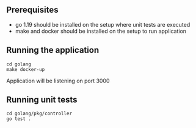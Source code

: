 ## Prerequisites
* go 1.19 should be installed on the setup where unit tests are executed
* make and docker should be installed on the setup to run application

## Running the application

```
cd golang
make docker-up
```
Application will be listening on port 3000

## Running unit tests

```
cd golang/pkg/controller
go test .
```



